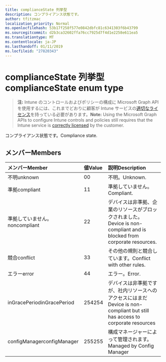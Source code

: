```yaml
---
title: complianceState 列挙型
description: コンプライアンス状態です。
author: tfitzmac
localization_priority: Normal
ms.openlocfilehash: 53b17f258f577e0842dbfc81c6341303f6b43799
ms.sourcegitcommit: d2b3ca32602ffa76cc7925d7f4d1e2258e611ea5
ms.translationtype: MT
ms.contentlocale: ja-JP
ms.lasthandoff: 01/11/2019
ms.locfileid: "27820343"
---
```

# <a name="compliancestate-enum-type"></a><span data-ttu-id="2fad7-103">complianceState 列挙型</span><span class="sxs-lookup"><span data-stu-id="2fad7-103">complianceState enum type</span></span>

> <span data-ttu-id="2fad7-104">**注:** Intune のコントロールおよびポリシーの構成に Microsoft Graph API を使用するには、これまでどおりに顧客が Intune サービスの[適切なライセンス](https://go.microsoft.com/fwlink/?linkid=839381)を持っている必要があります。</span><span class="sxs-lookup"><span data-stu-id="2fad7-104">**Note:** Using the Microsoft Graph APIs to configure Intune controls and policies still requires that the Intune service is [correctly licensed](https://go.microsoft.com/fwlink/?linkid=839381) by the customer.</span></span>

<span data-ttu-id="2fad7-105">コンプライアンス状態です。</span><span class="sxs-lookup"><span data-stu-id="2fad7-105">Compliance state.</span></span>
## <a name="members"></a><span data-ttu-id="2fad7-106">メンバー</span><span class="sxs-lookup"><span data-stu-id="2fad7-106">Members</span></span>
|<span data-ttu-id="2fad7-107">メンバー</span><span class="sxs-lookup"><span data-stu-id="2fad7-107">Member</span></span>|<span data-ttu-id="2fad7-108">値</span><span class="sxs-lookup"><span data-stu-id="2fad7-108">Value</span></span>|<span data-ttu-id="2fad7-109">説明</span><span class="sxs-lookup"><span data-stu-id="2fad7-109">Description</span></span>|
|:---|:---|:---|
|<span data-ttu-id="2fad7-110">不明</span><span class="sxs-lookup"><span data-stu-id="2fad7-110">unknown</span></span>|<span data-ttu-id="2fad7-111">0</span><span class="sxs-lookup"><span data-stu-id="2fad7-111">0</span></span>|<span data-ttu-id="2fad7-112">不明。</span><span class="sxs-lookup"><span data-stu-id="2fad7-112">Unknown.</span></span>|
|<span data-ttu-id="2fad7-113">準拠</span><span class="sxs-lookup"><span data-stu-id="2fad7-113">compliant</span></span>|<span data-ttu-id="2fad7-114">1</span><span class="sxs-lookup"><span data-stu-id="2fad7-114">1</span></span>|<span data-ttu-id="2fad7-115">準拠していません。</span><span class="sxs-lookup"><span data-stu-id="2fad7-115">Compliant.</span></span>|
|<span data-ttu-id="2fad7-116">準拠していません。</span><span class="sxs-lookup"><span data-stu-id="2fad7-116">noncompliant</span></span>|<span data-ttu-id="2fad7-117">2</span><span class="sxs-lookup"><span data-stu-id="2fad7-117">2</span></span>|<span data-ttu-id="2fad7-118">デバイスは非準拠、企業のリソースがブロックされました。</span><span class="sxs-lookup"><span data-stu-id="2fad7-118">Device is non-compliant and is blocked from corporate resources.</span></span>|
|<span data-ttu-id="2fad7-119">競合</span><span class="sxs-lookup"><span data-stu-id="2fad7-119">conflict</span></span>|<span data-ttu-id="2fad7-120">3</span><span class="sxs-lookup"><span data-stu-id="2fad7-120">3</span></span>|<span data-ttu-id="2fad7-121">その他の規則と競合しています。</span><span class="sxs-lookup"><span data-stu-id="2fad7-121">Conflict with other rules.</span></span>|
|<span data-ttu-id="2fad7-122">エラー</span><span class="sxs-lookup"><span data-stu-id="2fad7-122">error</span></span>|<span data-ttu-id="2fad7-123">4</span><span class="sxs-lookup"><span data-stu-id="2fad7-123">4</span></span>|<span data-ttu-id="2fad7-124">エラー。</span><span class="sxs-lookup"><span data-stu-id="2fad7-124">Error.</span></span>|
|<span data-ttu-id="2fad7-125">inGracePeriod</span><span class="sxs-lookup"><span data-stu-id="2fad7-125">inGracePeriod</span></span>|<span data-ttu-id="2fad7-126">254</span><span class="sxs-lookup"><span data-stu-id="2fad7-126">254</span></span>|<span data-ttu-id="2fad7-127">デバイスは非準拠ですが、社内リソースへのアクセスにはまだ</span><span class="sxs-lookup"><span data-stu-id="2fad7-127">Device is non-compliant but still has access to corporate resources</span></span>|
|<span data-ttu-id="2fad7-128">configManager</span><span class="sxs-lookup"><span data-stu-id="2fad7-128">configManager</span></span>|<span data-ttu-id="2fad7-129">255</span><span class="sxs-lookup"><span data-stu-id="2fad7-129">255</span></span>|<span data-ttu-id="2fad7-130">構成マネージャーによって管理されます。</span><span class="sxs-lookup"><span data-stu-id="2fad7-130">Managed by Config Manager</span></span>|



